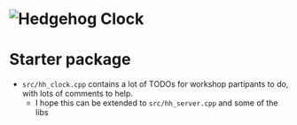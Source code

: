 # ![Hedgehog Clock](https://raw.githubusercontent.com/jda0/hedgehog/gh-pages/assets/hedgehog_clock-vert-light.svg?sanitize=true)

# Starter package

- `src/hh_clock.cpp` contains a lot of TODOs for workshop partipants to do, with lots of comments to help.
    - I hope this can be extended to `src/hh_server.cpp` and some of the libs